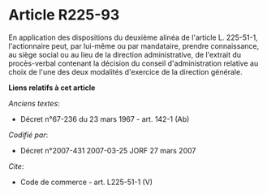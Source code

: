# Article R225-93

En application des dispositions du deuxième alinéa de l'article L. 225-51-1, l'actionnaire peut, par lui-même ou par
mandataire, prendre connaissance, au siège social ou au lieu de la direction administrative, de l'extrait du procès-verbal
contenant la décision du conseil d'administration relative au choix de l'une des deux modalités d'exercice de la direction
générale.

**Liens relatifs à cet article**

_Anciens textes_:

  - Décret n°67-236 du 23 mars 1967 - art. 142-1 (Ab)

_Codifié par_:

  - Décret n°2007-431 2007-03-25 JORF 27 mars 2007

_Cite_:

  - Code de commerce - art. L225-51-1 (V)
